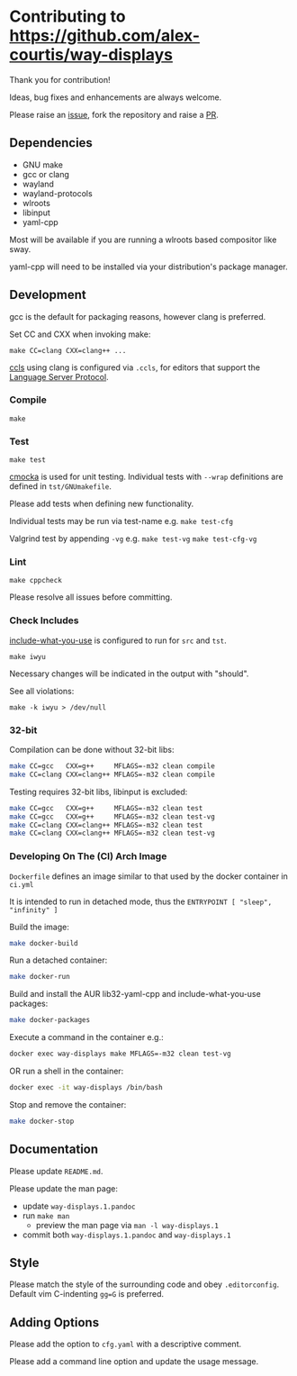# Contributing to https://github.com/alex-courtis/way-displays

Thank you for contribution!

Ideas, bug fixes and enhancements are always welcome.

Please raise an [issue](https://github.com/alex-courtis/way-displays/issues), fork the repository and raise a [PR](https://github.com/alex-courtis/way-displays/pulls).

## Dependencies

* GNU make
* gcc or clang
* wayland
* wayland-protocols
* wlroots
* libinput
* yaml-cpp

Most will be available if you are running a wlroots based compositor like sway.

yaml-cpp will need to be installed via your distribution's package manager.

## Development

gcc is the default for packaging reasons, however clang is preferred.

Set CC and CXX when invoking make:

`make CC=clang CXX=clang++ ...`

[ccls](https://github.com/MaskRay/ccls) using clang is configured via `.ccls`, for editors that support the [Language Server Protocol](https://microsoft.github.io/language-server-protocol/).

### Compile

`make`

### Test

`make test`

[cmocka](https://cmocka.org/) is used for unit testing. Individual tests with `--wrap` definitions are defined in `tst/GNUmakefile`.

Please add tests when defining new functionality.

Individual tests may be run via test-name e.g.
`make test-cfg`

Valgrind test by appending `-vg` e.g.
`make test-vg`
`make test-cfg-vg`

### Lint

`make cppcheck`

Please resolve all issues before committing.

### Check Includes

[include-what-you-use](https://include-what-you-use.org/) is configured to run for `src` and `tst`.

`make iwyu`

Necessary changes will be indicated in the output with "should".

See all violations:

`make -k iwyu > /dev/null`

### 32-bit

Compilation can be done without 32-bit libs:
```sh
make CC=gcc   CXX=g++     MFLAGS=-m32 clean compile
make CC=clang CXX=clang++ MFLAGS=-m32 clean compile
```

Testing requires 32-bit libs, libinput is excluded:
```sh
make CC=gcc   CXX=g++     MFLAGS=-m32 clean test
make CC=gcc   CXX=g++     MFLAGS=-m32 clean test-vg
make CC=clang CXX=clang++ MFLAGS=-m32 clean test
make CC=clang CXX=clang++ MFLAGS=-m32 clean test-vg
```

### Developing On The (CI) Arch Image

`Dockerfile` defines an image similar to that used by the docker container in `ci.yml`

It is intended to run in detached mode, thus the `ENTRYPOINT [ "sleep", "infinity" ]`

Build the image:
```sh
make docker-build
```

Run a detached container:
```sh
make docker-run
```

Build and install the AUR lib32-yaml-cpp and include-what-you-use packages:
```sh
make docker-packages
```

Execute a command in the container e.g.:
```sh
docker exec way-displays make MFLAGS=-m32 clean test-vg
```

OR run a shell in the container:
```sh
docker exec -it way-displays /bin/bash
```

Stop and remove the container:
```sh
make docker-stop
```

## Documentation

Please update `README.md`.

Please update the man page:
* update `way-displays.1.pandoc`
* run `make man`
  * preview the man page via `man -l way-displays.1`
* commit both `way-displays.1.pandoc` and `way-displays.1`

## Style

Please match the style of the surrounding code and obey `.editorconfig`. Default vim C-indenting `gg=G` is preferred.

## Adding Options

Please add the option to `cfg.yaml` with a descriptive comment.

Please add a command line option and update the usage message.

